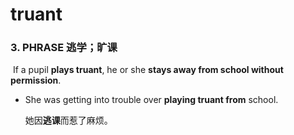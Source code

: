 # truant

### 3. PHRASE 逃学；旷课

​	If a pupil **plays truant**, he or she **stays away from school without permission**.

- She was getting into trouble over **playing truant from** school.

  她因**逃课**而惹了麻烦。